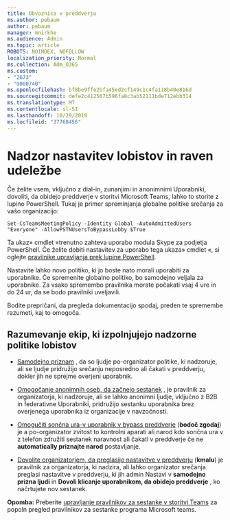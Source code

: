 ```yaml
---
title: Obvoznica v preddverju
ms.author: pebaum
author: pebaum
manager: mnirkhe
ms.audience: Admin
ms.topic: article
ROBOTS: NOINDEX, NOFOLLOW
localization_priority: Normal
ms.collection: Adm_O365
ms.custom:
- "2673"
- "9000740"
ms.openlocfilehash: bf8be9ffe2bfa45ed2cf149c1c4fa118b40e816d
ms.sourcegitcommit: defe2c412567b596fa8c3ab52111bde712ebb314
ms.translationtype: MT
ms.contentlocale: sl-SI
ms.lasthandoff: 10/29/2019
ms.locfileid: "37768456"
---
```

# <a name="control-lobby-settings-and-level-of-participation"></a>Nadzor nastavitev lobistov in raven udeležbe

Če želite vsem, vključno z dial-in, zunanjimi in anonimnimi Uporabniki, dovoliti, da obidejo preddverje v storitvi Microsoft Teams, lahko to storite z lupino PowerShell. Tukaj je primer spreminjanja globalne politike srečanja za vašo organizacijo:

`Set-CsTeamsMeetingPolicy -Identity Global -AutoAdmittedUsers "Everyone" -AllowPSTNUsersToBypassLobby $True`

Ta ukaz» cmdlet «trenutno zahteva uporabo modula Skype za podjetja PowerShell. Če želite dobiti nastavitev za uporabo tega ukaza» cmdlet «, si oglejte [pravilnike upravljanja prek lupine PowerShell](https://docs.microsoft.com/en-us/microsoftteams/teams-powershell-overview#managing-policies-via-powershell).

Nastavite lahko novo politiko, ki jo boste nato morali uporabiti za uporabnike. Če spremenite globalno politiko, bo samodejno veljala za uporabnike. Za vsako spremembo pravilnika morate počakati vsaj 4 ure in do 24 ur, da se bodo pravilniki uveljavili.

Bodite prepričani, da pregleda dokumentacijo spodaj, preden te spremembe razumeti, kaj to omogoča.

## <a name="understanding-teams-meeting-lobby-policy-controls"></a>Razumevanje ekip, ki izpolnjujejo nadzorne politike lobistov

- [Samodejno priznam](https://docs.microsoft.com/microsoftteams/meeting-policies-in-teams#automatically-admit-people) , da so ljudje po-organizator politike, ki nadzoruje, ali se ljudje pridružijo srečanju neposredno ali čakati v preddverju, dokler jih ne sprejme overjeni uporabnik.

- [Omogočanje anonimnih oseb, da začnejo sestanek](https://docs.microsoft.com/microsoftteams/meeting-policies-in-teams#allow-anonymous-people-to-start-a-meeting) , je pravilnik za organizatorja, ki nadzoruje, ali se lahko anonimni ljudje, vključno z B2B in federativne Uporabniki, pridružijo sestanku uporabnika brez overjenega uporabnika iz organizacije v navzočnosti.

- [Omogučiti sončna ura-v uporabnik v bypass preddverje](https://docs.microsoft.com/en-us/microsoftteams/meeting-policies-in-teams#allow-dial-in-users-to-bypass-the-lobby-coming-soon) (**bodoč zgodaj**) je a po-organizator zvitost to kontrolni aparati ali narod kdo sončna ura v z telefon združiti sestanek naravnost ali čakati v preddverje če ne **automatically priznajte narod** postavljanje.

- [Dovolite organizatorjem, da preglasijo nastavitve v preddverju](https://docs.microsoft.com/microsoftteams/meeting-policies-in-teams#allow-organizers-to-override-lobby-settings-coming-soon) (**kmalu**) je pravilnik za organizatorja, ki nadzira, ali lahko organizator srečanja preglasi nastavitve v preddverju, ki jih admin Nastavi v **samodejno prizna ljudi** in **Dovoli klicanje uporabnikom, da obidejo preddverje** , ko načrtujete nov sestanek.

**Opomba:** Preberite [upravljanje pravilnikov za sestanke v storitvi Teams](https://docs.microsoft.com/en-us/microsoftteams/meeting-policies-in-teams) za popoln pregled pravilnikov za sestanke programa Microsoft teams.
